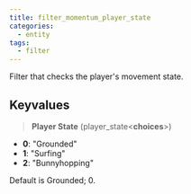 ```yaml
---
title: filter_momentum_player_state
categories:
  - entity
tags:
  - filter
---
```


Filter that checks the player's movement state.

## Keyvalues

> **Player State** (player_state&lt;**choices**&gt;)

- **0**: "Grounded"
- **1**: "Surfing"
- **2**: "Bunnyhopping"

Default is Grounded; 0.
